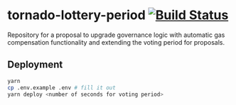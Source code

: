 # tornado-lottery-period [![Build Status](https://img.shields.io/github/workflow/status/h-ivor/tornado-lottery-period/build)](https://github.com/h-ivor/tornado-lottery-period/actions)

Repository for a proposal to upgrade governance logic with automatic gas compensation functionality and extending the voting period for proposals.

## Deployment

```bash
yarn
cp .env.example .env # fill it out
yarn deploy <number of seconds for voting period>
```
